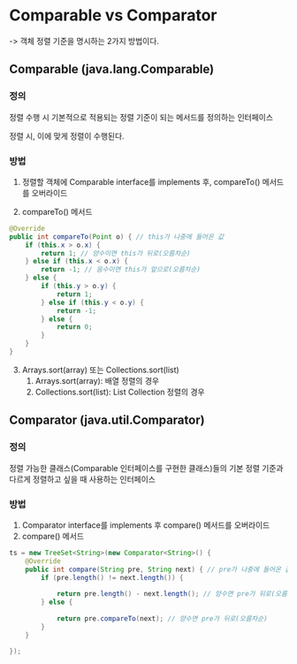 # Comparable vs Comparator

-> 객체 정렬 기준을 명시하는 2가지 방법이다.



## Comparable (java.lang.Comparable)

### 정의

정렬 수행 시 기본적으로 적용되는 정렬 기준이 되는 메서드를 정의하는 인터페이스

정렬 시, 이에 맞게 정렬이 수행된다.

### 방법

1. 정렬할 객체에 Comparable interface를 implements 후, compareTo() 메서드를 오버라이드

2. compareTo() 메서드

```java
@Override
public int compareTo(Point o) { // this가 나중에 들어온 값
	if (this.x > o.x) {
		return 1; // 양수이면 this가 뒤로(오름차순)
	} else if (this.x < o.x) {
		return -1; // 음수이면 this가 앞으로(오름차순)
	} else {
		if (this.y > o.y) {
			return 1;
		} else if (this.y < o.y) {
			return -1;
		} else {
			return 0;
		}
	}
}
```

3. Arrays.sort(array) 또는 Collections.sort(list)
   1. Arrays.sort(array): 배열 정렬의 경우
   2. Collections.sort(list): List Collection 정렬의 경우



## Comparator (java.util.Comparator)

### 정의

정렬 가능한 클래스(Comparable 인터페이스를 구현한 클래스)들의 기본 정렬 기준과 다르게 정렬하고 싶을 때 사용하는 인터페이스

### 방법

1. Comparator interface를 implements 후 compare() 메서드를 오버라이드
2. compare() 메서드

```java
ts = new TreeSet<String>(new Comparator<String>() {
	@Override
	public int compare(String pre, String next) { // pre가 나중에 들어온 값
		if (pre.length() != next.length()) {
				
			return pre.length() - next.length(); // 양수면 pre가 뒤로(오름차순)
		} else {
				
			return pre.compareTo(next); // 양수면 pre가 뒤로(오름차순)
		}
	}

});
```

